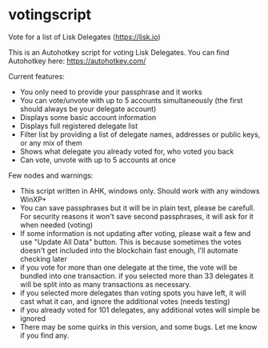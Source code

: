 # votingscript
Vote for a list of Lisk Delegates (https://lisk.io)

This is an Autohotkey script for voting Lisk Delegates.
You can find Autohotkey here: https://autohotkey.com/

Current features:

- You only need to provide your passphrase and it works
- You can vote/unvote with up to 5 accounts simultaneously (the first should always be your delegate account)
- Displays some basic account information
- Displays full registered delegate list
- Filter list by providing a list of delegate names, addresses or public keys, or any mix of them
- Shows what delegate you already voted for, who voted you back
- Can vote, unvote with up to 5 accounts  at once

Few nodes and warnings:
- This script written in AHK, windows only. Should work with any windows WinXP+
- You can save passphrases but it will be in plain text, please be carefull. For security reasons it won't save second passphrases, it will ask for it when needed (voting)
- If some information is not updating after voting, please wait a few and use "Update All Data" button. This is because sometimes the votes doesn't get included into the blockchain fast enough, I'll automate checking later
- if you vote for more than one delegate at the time, the vote will be bundled into one transaction. if you selected more than 33 delegates it will be split into as many transactions as necessary.
- if you selected more delegates than voting spots you have left, it will cast what it can, and ignore the additional votes (needs testing)
- if you already voted for 101 delegates, any additional votes will simple be ignored
- There may be some quirks in this version, and some bugs. Let me know if you find any.
